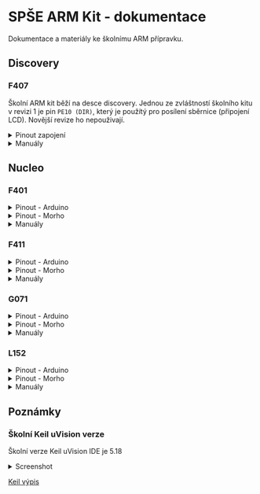 # SPŠE ARM Kit - dokumentace

Dokumentace a materiály ke školnímu ARM přípravku.

## Discovery 

### F407

Školní ARM kit běží na desce discovery. Jednou ze zvláštností školního kitu v revizi 1 je 
pin `PE10 (DIR)`, který je použítý pro posílení sběrnice (připojení LCD). Novější revize
ho nepouživají.

<details>
  
<summary>Pinout zapojení</summary>
  
![F407 piny](boards/DISCOVERY/STM32F407VGT6-DISCOVERY/stm32f4-discovery-pinout.png)
  
</details>

<details>
  
<summary>Manuály</summary>

- [Referenční příručka](boards/DISCOVERY/STM32F407VGT6-DISCOVERY/STM32F4xx_reference-manual.pdf)
- [Uživatelský manuál](boards/DISCOVERY/STM32F407VGT6-DISCOVERY/STM32F4xx-DISCOVERY_user-manual_2.pdf)
- [Specifikace desky](boards/DISCOVERY/STM32F407VGT6-DISCOVERY/STM32F4xx-DISCOVERY_board_2.pdf)
  
</details>

## Nucleo

### F401

<details>
  
<summary>Pinout - Arduino</summary>

![levá strana](boards/NUCLEO/STM32F401RET6-NUCLEO/nucleo_f401re_2017_9_19_arduino_left.png)

![pravá strana](boards/NUCLEO/STM32F401RET6-NUCLEO/nucleo_f401re_2017_9_19_arduino_right.png)

</details>
<details>

<summary>Pinout - Morho</summary>

![levá strana](boards/NUCLEO/STM32F401RET6-NUCLEO/nucleo_f401re_2017_9_19_morpho_left.png)

![pravá strana](boards/NUCLEO/STM32F401RET6-NUCLEO/nucleo_f401re_2017_9_19_morpho_right.png)

</details>

<details>
  
<summary>Manuály</summary>

- [Referenční příručka](boards/NUCLEO/STM32F401RET6-NUCLEO/STM32F401_reference-manual.pdf)
- [Uživatelský manuál](boards/NUCLEO/STM32F401RET6-NUCLEO/STM32F401_user-manual.pdf)
- [Datasheet](boards/NUCLEO/STM32F401RET6-NUCLEO/STM32F401_datasheet-stm32f401.pdf)

</details>

### F411

<details>
  
<summary>Pinout - Arduino</summary>

![levá strana](boards/NUCLEO/STM32F411RET6-NUCLEO/nucleo_f411re_2017_11_14_ard_left.png)

![pravá strana](boards/NUCLEO/STM32F411RET6-NUCLEO/nucleo_f411re_2017_11_14_ard_right.png)

</details>
<details>

<summary>Pinout - Morho</summary>

![levá strana](boards/NUCLEO/STM32F411RET6-NUCLEO/nucleo_f411re_2017_11_14_mor_left.png)

![pravá strana](boards/NUCLEO/STM32F411RET6-NUCLEO/nucleo_f411re_2017_11_14_mor_right.png)

</details>

<details>
  
<summary>Manuály</summary>

- [Referenční příručka](boards/NUCLEO/STM32F411RET6-NUCLEO/STMF411_reference-manual.pdf)
- [Uživatelský manuál](boards/NUCLEO/STM32F411RET6-NUCLEO/STM32F411_user-manual.pdf)

</details>

### G071

<details>
  
<summary>Pinout - Arduino</summary>

![levá strana](boards/NUCLEO/STM32G071RBT6-NUCLEO/nucleo_g071rb_arduino_left_2019_12_12.png)

![pravá strana](boards/NUCLEO/STM32G071RBT6-NUCLEO/nucleo_g071rb_arduino_right_2019_12_12.png)

</details>
<details>

<summary>Pinout - Morho</summary>

![levá strana](boards/NUCLEO/STM32G071RBT6-NUCLEO/nucleo_g071rb_morpho_left_2019_12_12.png)

![pravá strana](boards/NUCLEO/STM32G071RBT6-NUCLEO/nucleo_g071rb_morpho_right_2019_12_12.png)

</details>

<details>
  
<summary>Manuály</summary>

- [Referenční příručka](boards/NUCLEO/STM32G071RBT6-NUCLEO/STM32G0x1_reference-manual.pdf)
- [Uživatelský manuál](boards/NUCLEO/STM32G071RBT6-NUCLEO/STM32G0x1_user-manual.pdf)
- [Programatorský manual](boards/NUCLEO/STM32G071RBT6-NUCLEO/STM32G0_programming-manual.pdf)

</details>

### L152

<details>
  
<summary>Pinout - Arduino</summary>

![levá strana](boards/NUCLEO/STM32L152RET6-NUCLEO/nucleo_l152re_2017_9_22_ard_left.png)

![pravá strana](boards/NUCLEO/STM32L152RET6-NUCLEO/nucleo_l152re_2017_9_22_ard_left.png)

</details>
<details>

<summary>Pinout - Morho</summary>

![levá strana](boards/NUCLEO/STM32L152RET6-NUCLEO/nucleo_l152re_2017_9_22_mor_left.png)

![pravá strana](boards/NUCLEO/STM32L152RET6-NUCLEO/nucleo_l152re_2017_9_22_mor_left.png)

</details>

<details>
  
<summary>Manuály</summary>

  
- [Referenční příručka](boards/NUCLEO/STM32L152RET6-NUCLEO/STM32L152_reference-manual.pdf)
- [Uživatelský manuál](boards/NUCLEO/STM32L152RET6-NUCLEO/STM32L152_user-manual.pdf)
- [Datasheet](boards/NUCLEO/STM32L152RET6-NUCLEO/STM32L152_datasheet.pdf)
  

</details>

## Poznámky

### Školní Keil uVision verze

Školní verze Keil uVision IDE je 5.18

<details>
  
<summary>Screenshot</summary>

![Keil vypis - obrázek](etc/Keil_version.png "Verze Keil-u")
  
</details>

[Keil výpis](etc/Keil_version.txt)
